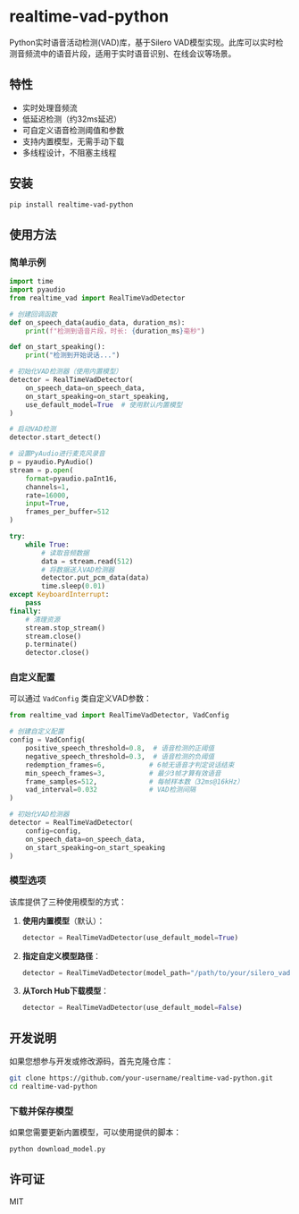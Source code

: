 # realtime-vad-python

Python实时语音活动检测(VAD)库，基于Silero VAD模型实现。此库可以实时检测音频流中的语音片段，适用于实时语音识别、在线会议等场景。

## 特性

- 实时处理音频流
- 低延迟检测（约32ms延迟）
- 可自定义语音检测阈值和参数
- 支持内置模型，无需手动下载
- 多线程设计，不阻塞主线程

## 安装

```bash
pip install realtime-vad-python
```

## 使用方法

### 简单示例

```python
import time
import pyaudio
from realtime_vad import RealTimeVadDetector

# 创建回调函数
def on_speech_data(audio_data, duration_ms):
    print(f"检测到语音片段，时长: {duration_ms}毫秒")

def on_start_speaking():
    print("检测到开始说话...")

# 初始化VAD检测器（使用内置模型）
detector = RealTimeVadDetector(
    on_speech_data=on_speech_data,
    on_start_speaking=on_start_speaking,
    use_default_model=True  # 使用默认内置模型
)

# 启动VAD检测
detector.start_detect()

# 设置PyAudio进行麦克风录音
p = pyaudio.PyAudio()
stream = p.open(
    format=pyaudio.paInt16,
    channels=1,
    rate=16000,
    input=True,
    frames_per_buffer=512
)

try:
    while True:
        # 读取音频数据
        data = stream.read(512)
        # 将数据送入VAD检测器
        detector.put_pcm_data(data)
        time.sleep(0.01)
except KeyboardInterrupt:
    pass
finally:
    # 清理资源
    stream.stop_stream()
    stream.close()
    p.terminate()
    detector.close()
```

### 自定义配置

可以通过 `VadConfig` 类自定义VAD参数：

```python
from realtime_vad import RealTimeVadDetector, VadConfig

# 创建自定义配置
config = VadConfig(
    positive_speech_threshold=0.8,  # 语音检测的正阈值
    negative_speech_threshold=0.3,  # 语音检测的负阈值
    redemption_frames=6,           # 6帧无语音才判定说话结束
    min_speech_frames=3,           # 最少3帧才算有效语音
    frame_samples=512,             # 每帧样本数（32ms@16kHz）
    vad_interval=0.032             # VAD检测间隔
)

# 初始化VAD检测器
detector = RealTimeVadDetector(
    config=config,
    on_speech_data=on_speech_data,
    on_start_speaking=on_start_speaking
)
```

### 模型选项

该库提供了三种使用模型的方式：

1. **使用内置模型**（默认）：
   ```python
   detector = RealTimeVadDetector(use_default_model=True)
   ```

2. **指定自定义模型路径**：
   ```python
   detector = RealTimeVadDetector(model_path="/path/to/your/silero_vad.jit")
   ```

3. **从Torch Hub下载模型**：
   ```python 
   detector = RealTimeVadDetector(use_default_model=False)
   ```

## 开发说明

如果您想参与开发或修改源码，首先克隆仓库：

```bash
git clone https://github.com/your-username/realtime-vad-python.git
cd realtime-vad-python
```

### 下载并保存模型

如果您需要更新内置模型，可以使用提供的脚本：

```bash
python download_model.py
```

## 许可证

MIT 